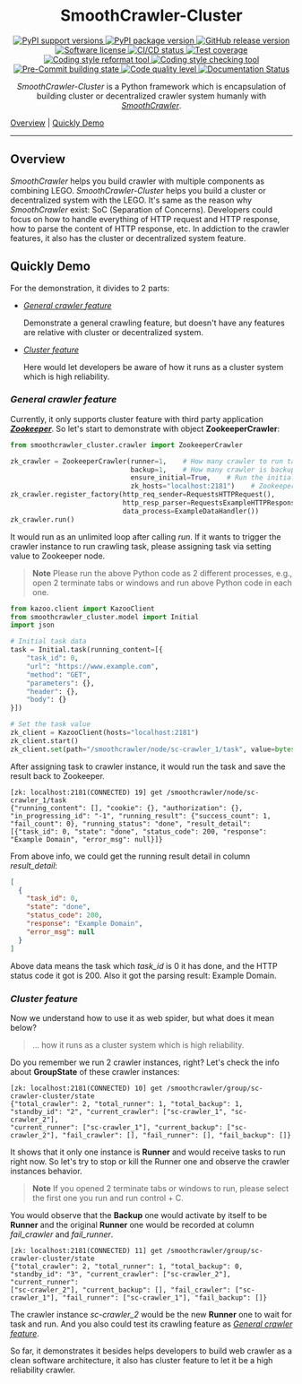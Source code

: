 <h1 align="center">
  SmoothCrawler-Cluster
</h1>

<p align="center">
  <a href="https://pypi.org/project/SmoothCrawler-Cluster">
    <img src="https://img.shields.io/pypi/pyversions/SmoothCrawler-Cluster.svg?logo=python&logoColor=FBE072" alt="PyPI support versions">
  </a>
  <a href="https://pypi.org/project/SmoothCrawler-Cluster">
    <img src="https://img.shields.io/pypi/v/SmoothCrawler-Cluster?color=%23099cec&amp;label=PyPI&amp;logo=pypi&amp;logoColor=white" alt="PyPI package version">
  </a>
  <a href="https://github.com/Chisanan232/SmoothCrawler-Cluster/releases">
    <img src="https://img.shields.io/github/release/Chisanan232/SmoothCrawler-Cluster.svg?label=Release&amp;logo=github&color=orange" alt="GitHub release version">
  </a>
  <a href="https://opensource.org/licenses/Apache-2.0">
    <img src="https://img.shields.io/badge/License-Apache%202.0-blue.svg?logo=apache" alt="Software license">
  </a>
  <a href="https://github.com/Chisanan232/SmoothCrawler-Cluster/actions/workflows/ci-cd.yml">
    <img src="https://github.com/Chisanan232/SmoothCrawler-Cluster/actions/workflows/ci-cd.yml/badge.svg" alt="CI/CD status">
  </a>
  <a href="https://codecov.io/gh/Chisanan232/SmoothCrawler-Cluster">
    <img src="https://codecov.io/gh/Chisanan232/SmoothCrawler-Cluster/branch/master/graph/badge.svg?token=H34TPZQXYL" alt="Test coverage">
  </a>
  <a href="https://github.com/psf/black">
    <img src="https://img.shields.io/badge/code%20style-black-000000.svg" alt="Coding style reformat tool">
  </a>
  <a href="https://github.com/PyCQA/pylint">
    <img src="https://img.shields.io/badge/linting-pylint-yellowgreen" alt="Coding style checking tool">
  </a>
  <a href="https://results.pre-commit.ci/latest/github/Chisanan232/SmoothCrawler-Cluster/master">
    <img src="https://results.pre-commit.ci/badge/github/Chisanan232/SmoothCrawler-Cluster/master.svg" alt="Pre-Commit building state">
  </a>
  <a href="https://www.codacy.com/gh/Chisanan232/SmoothCrawler-Cluster/dashboard?utm_source=github.com&amp;utm_medium=referral&amp;utm_content=Chisanan232/SmoothCrawler-Cluster&amp;utm_campaign=Badge_Grade">
    <img src="https://app.codacy.com/project/badge/Grade/171272bee2594687964f1f4473628a0f" alt="Code quality level">
  </a>
  <a href='https://smoothcrawler-cluster.readthedocs.io/en/latest/?badge=latest'>
      <img src='https://readthedocs.org/projects/smoothcrawler-cluster/badge/?version=latest' alt='Documentation Status' />
  </a>

</p>

<p align="center">
  <em>SmoothCrawler-Cluster</em> is a Python framework which is encapsulation of building cluster or decentralized crawler system
  humanly with <a href="https://github.com/Chisanan232/smoothcrawler"><em>SmoothCrawler</em></a>.
</p>

[Overview](#overview) | [Quickly Demo](#quickly-demo)
<hr>


## Overview

*SmoothCrawler* helps you build crawler with multiple components as combining LEGO. *SmoothCrawler-Cluster* helps you build
a cluster or decentralized system with the LEGO. It's same as the reason why *SmoothCrawler* exist: SoC (Separation of Concerns).
Developers could focus on how to handle everything of HTTP request and HTTP response, how to parse the content of HTTP response, etc.
In addiction to the crawler features, it also has the cluster or decentralized system feature.

## Quickly Demo

For the demonstration, it divides to 2 parts:

* [_General crawler feature_](#general-crawler-feature)

    Demonstrate a general crawling feature, but doesn't have any features are relative with cluster or decentralized system.

* [_Cluster feature_](#cluster-feature)

    Here would let developers be aware of how it runs as a cluster system which is high reliability.

### _General crawler feature_

Currently, it only supports cluster feature with third party application [**_Zookeeper_**](https://zookeeper.apache.org/documentation.html).
So let's start to demonstrate with object **ZookeeperCrawler**:

```python
from smoothcrawler_cluster.crawler import ZookeeperCrawler

zk_crawler = ZookeeperCrawler(runner=1,    # How many crawler to run task
                              backup=1,    # How many crawler is backup of runner
                              ensure_initial=True,    # Run the initial process first
                              zk_hosts="localhost:2181")    # Zookeeper hosts
zk_crawler.register_factory(http_req_sender=RequestsHTTPRequest(),
                            http_resp_parser=RequestsExampleHTTPResponseParser(),
                            data_process=ExampleDataHandler())
zk_crawler.run()
```

It would run as an unlimited loop after calling *run*. If it wants to trigger the crawler instance to run crawling task,
please assigning task via setting value to Zookeeper node.

> **Note**
> Please run the above Python code as 2 different processes, e.g., open 2 terminate tabs or windows and run above Python
> code in each one.

```python
from kazoo.client import KazooClient
from smoothcrawler_cluster.model import Initial
import json

# Initial task data
task = Initial.task(running_content=[{
    "task_id": 0,
    "url": "https://www.example.com",
    "method": "GET",
    "parameters": {},
    "header": {},
    "body": {}
}])

# Set the task value
zk_client = KazooClient(hosts="localhost:2181")
zk_client.start()
zk_client.set(path="/smoothcrawler/node/sc-crawler_1/task", value=bytes(json.dumps(task.to_readable_object()), "utf-8"))
```

After assigning task to crawler instance, it would run the task and save the result back to Zookeeper.

```shell
[zk: localhost:2181(CONNECTED) 19] get /smoothcrawler/node/sc-crawler_1/task
{"running_content": [], "cookie": {}, "authorization": {}, "in_progressing_id": "-1", "running_result": {"success_count": 1,
"fail_count": 0}, "running_status": "done", "result_detail": [{"task_id": 0, "state": "done", "status_code": 200, "response":
"Example Domain", "error_msg": null}]}
```

From above info, we could get the running result detail in column *result_detail*:

```json
[
  {
    "task_id": 0,
    "state": "done",
    "status_code": 200,
    "response": "Example Domain",
    "error_msg": null
  }
]
```

Above data means the task which *task_id* is 0 it has done, and the HTTP status code it got is 200. Also it got the parsing
result: Example Domain.

### _Cluster feature_

Now we understand how to use it as web spider, but what does it mean below?

> ... how it runs as a cluster system which is high reliability.

Do you remember we run 2 crawler instances, right? Let's check the info about **GroupState** of these crawler instances:

```shell
[zk: localhost:2181(CONNECTED) 10] get /smoothcrawler/group/sc-crawler-cluster/state
{"total_crawler": 2, "total_runner": 1, "total_backup": 1, "standby_id": "2", "current_crawler": ["sc-crawler_1", "sc-crawler_2"],
"current_runner": ["sc-crawler_1"], "current_backup": ["sc-crawler_2"], "fail_crawler": [], "fail_runner": [], "fail_backup": []}
```

It shows that it only one instance is **Runner** and would receive tasks to run right now. So let's try to stop or kill the
Runner one and observe the crawler instances behavior.

> **Note**
> If you opened 2 terminate tabs or windows to run, please select the first one you run and run control + C.

You would observe that the **Backup** one would activate by itself to be **Runner** and the original **Runner** one would
be recorded at column *fail_crawler* and *fail_runner*.

```shell
[zk: localhost:2181(CONNECTED) 11] get /smoothcrawler/group/sc-crawler-cluster/state
{"total_crawler": 2, "total_runner": 1, "total_backup": 0, "standby_id": "3", "current_crawler": ["sc-crawler_2"], "current_runner":
["sc-crawler_2"], "current_backup": [], "fail_crawler": ["sc-crawler_1"], "fail_runner": ["sc-crawler_1"], "fail_backup": []}
```

The crawler instance *sc-crawler_2* would be the new **Runner** one to wait for task and run. And you also could test its
crawling feature as [_General crawler feature_](#general-crawler-feature).

So far, it demonstrates it besides helps developers to build web crawler as a clean software architecture, it also has cluster
feature to let it be a high reliability crawler.
